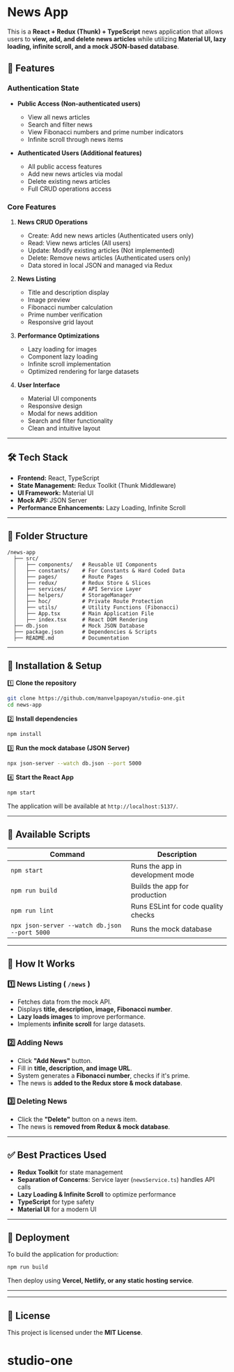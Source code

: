 # News App

This is a **React + Redux (Thunk) + TypeScript** news application that allows users to **view, add, and delete news articles** while utilizing **Material UI, lazy loading, infinite scroll, and a mock JSON-based database**.

## 🚀 Features

### Authentication State

- **Public Access (Non-authenticated users)**

  - View all news articles
  - Search and filter news
  - View Fibonacci numbers and prime number indicators
  - Infinite scroll through news items

- **Authenticated Users (Additional features)**
  - All public access features
  - Add new news articles via modal
  - Delete existing news articles
  - Full CRUD operations access

### Core Features

1. **News CRUD Operations**

   - Create: Add new news articles (Authenticated users only)
   - Read: View news articles (All users)
   - Update: Modify existing articles (Not implemented)
   - Delete: Remove news articles (Authenticated users only)
   - Data stored in local JSON and managed via Redux

2. **News Listing**

   - Title and description display
   - Image preview
   - Fibonacci number calculation
   - Prime number verification
   - Responsive grid layout

3. **Performance Optimizations**

   - Lazy loading for images
   - Component lazy loading
   - Infinite scroll implementation
   - Optimized rendering for large datasets

4. **User Interface**
   - Material UI components
   - Responsive design
   - Modal for news addition
   - Search and filter functionality
   - Clean and intuitive layout

---

## 🛠️ Tech Stack

- **Frontend:** React, TypeScript
- **State Management:** Redux Toolkit (Thunk Middleware)
- **UI Framework:** Material UI
- **Mock API:** JSON Server
- **Performance Enhancements:** Lazy Loading, Infinite Scroll

---

## 📂 Folder Structure

```
/news-app
  ├── src/
  │   ├── components/   # Reusable UI Components
  │   ├── constants/    # For Constants & Hard Coded Data
  │   ├── pages/        # Route Pages
  │   ├── redux/        # Redux Store & Slices
  │   ├── services/     # API Service Layer
  │   ├── helpers/      # StorageManager
  │   ├── hoc/          # Private Route Protection
  │   ├── utils/        # Utility Functions (Fibonacci)
  │   ├── App.tsx       # Main Application File
  │   ├── index.tsx     # React DOM Rendering
  ├── db.json           # Mock JSON Database
  ├── package.json      # Dependencies & Scripts
  ├── README.md         # Documentation
```

---

## 🔧 Installation & Setup

1️⃣ **Clone the repository**

```bash
git clone https://github.com/manvelpapoyan/studio-one.git
cd news-app
```

2️⃣ **Install dependencies**

```bash
npm install
```

3️⃣ **Run the mock database (JSON Server)**

```bash
npx json-server --watch db.json --port 5000
```

4️⃣ **Start the React App**

```bash
npm start
```

The application will be available at `http://localhost:5137/`.

---

## 📜 Available Scripts

| Command                                       | Description                         |
| --------------------------------------------- | ----------------------------------- |
| `npm start`                                   | Runs the app in development mode    |
| `npm run build`                               | Builds the app for production       |
| `npm run lint`                                | Runs ESLint for code quality checks |
| `npx json-server --watch db.json --port 5000` | Runs the mock database              |

---

## 📌 How It Works

### 1️⃣ News Listing ( `/news` )

- Fetches data from the mock API.
- Displays **title, description, image, Fibonacci number**.
- **Lazy loads images** to improve performance.
- Implements **infinite scroll** for large datasets.

### 2️⃣ Adding News

- Click **"Add News"** button.
- Fill in **title, description, and image URL**.
- System generates a **Fibonacci number**, checks if it's prime.
- The news is **added to the Redux store & mock database**.

### 3️⃣ Deleting News

- Click the **"Delete"** button on a news item.
- The news is **removed from Redux & mock database**.

---

## ✅ Best Practices Used

- **Redux Toolkit** for state management
- **Separation of Concerns**: Service layer (`newsService.ts`) handles API calls
- **Lazy Loading & Infinite Scroll** to optimize performance
- **TypeScript** for type safety
- **Material UI** for a modern UI

---

## 📩 Deployment

To build the application for production:

```bash
npm run build
```

Then deploy using **Vercel, Netlify, or any static hosting service**.

---

---

## 📝 License

This project is licensed under the **MIT License**.

# studio-one

